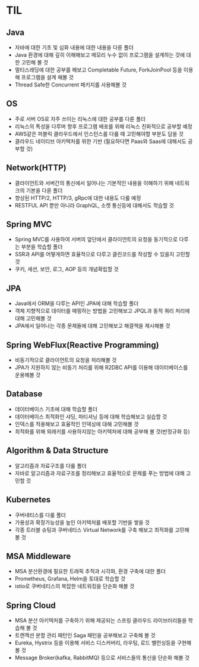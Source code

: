 # TIL

## Java
  - 자바에 대한 기초 및 심화 내용에 대한 내용을 다룬 폴더
  - Java 환경에 대해 깊히 이해해보고 메모리 누수 없이 프로그램을 설계하는 것에 대한 고민해 볼 것
  - 멀티스레딩에 대한 공부를 해보고 Completable Future, ForkJoinPool 등을 이용해 프로그램을 설계 해볼 것
  - Thread Safe한 Concurrent 패키지를 사용해볼 것
  
## OS
  - 주로 서버 OS로 자주 쓰이는 리눅스에 대한 공부를 다룬 폴더
  - 리눅스의 특성을 다루며 향후 프로그램 배포를 위해 리눅스 친화적으로 공부할 예정
  - AWS같은 퍼블릭 클라우드에서 인스턴스를 다룰 때 고민해야할 부분도 담을 것
  - 클라우드 네이티브 아키텍처를 위한 기반 (필요하다면 Paas와 Saas에 대해서도 공부할 것)
  
## Network(HTTP)
  - 클라이언트와 서버간의 통신에서 일어나는 기본적인 내용을 이해하기 위해
  네트워크의 기본을 다룬 폴더
  - 향상된 HTTP/2, HTTP/3, gRpc에 대한 내용도 다룰 예정
  - RESTFUL API 뿐만 아니라 GraphQL, 소켓 통신등에 대해서도 학습할 것
  
## Spring MVC
  - Spring MVC를 사용하여 서버의 앞단에서 클라이언트의 요청을
  동기적으로 다루는 부분을 학습할 폴더
  - SSR과 API를 어떻게하면 효율적으로 다루고 클린코드를 작성할 수 있을지 고민할 것
  - 쿠키, 세션, 보안, 로그, AOP 등의 개념확립할 것
  
## JPA
  - Java에서 ORM을 다루는 API인 JPA에 대해 학습할 폴더
  - 객체 지향적으로 데이터를 매핑하는 방법을 고민해보고 JPQL과 동적 쿼리 처리에
  대해 고민해볼 것
  - JPA에서 일어나는 각종 문제들에 대해 고민해보고 해결책을 제시해볼 것

## Spring WebFlux(Reactive Programming)
  - 비동기적으로 클라이언트의 요청을 처리해볼 것
  - JPA가 지원하지 않는 비동기 처리를 위해 R2DBC API를 이용해 데이터베이스를 운용해볼 것

## Database
  - 데이터베이스 기초에 대해 학습할 폴더
  - 데이터베이스 최적화인 샤딩, 파티셔닝 등에 대해 학습해보고 실습할 것
  - 인덱스를 적용해보고 효율적인 인덱싱에 대해 고민해볼 것
  - 최적화를 위해 외래키를 사용하지않는 아키텍처에 대해 공부해 볼 것(반정규화 등)
  
## Algorithm & Data Structure
  - 알고리즘과 자료구조를 다룰 폴더
  - 자바로 알고리즘과 자료구조를 정리해보고 효율적으로 문제를 푸는 방법에 대해 고민할 것

## Kubernetes
  - 쿠버네티스를 다룰 폴더
  - 가용성과 확장가능성을 높인 아키텍처를 배포할 기반을 쌓을 것
  - 각종 트러블 슈팅과 쿠버네티스 Virtual Network를 구축 해보고 최적화를 고민해볼 것
  
## MSA Middleware
  - MSA 분산환경에 필요한 트래픽 추적과 시각화, 환경 구축에 대한 폴더
  - Prometheus, Grafana, Helm을 토대로 학습할 것
  - istio로 쿠버네티스의 복잡한 네트워킹을 단순화 해볼 것

## Spring Cloud
  - MSA 분산 아키텍처를 구축하기 위해 제공되는 스프링 클라우드 라이브러리들을 학습해 볼 것
  - 트랜잭션 분할 관리 패턴인 Saga 패턴을 공부해보고 구축해 볼 것
  - Eureka, Hystrix 등을 이용해 서비스 디스커버리, 라우팅, 로드 밸런싱등을 구현해 볼 것
  - Message Broker(kafka, RabbitMQ) 등으로 서비스들의 통신을 단순화 해볼 것
  
